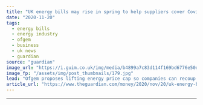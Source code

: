 ```yaml
---
title: "UK energy bills may rise in spring to help suppliers cover Covid costs"
date: "2020-11-20"
tags: 
  - energy bills
  - energy industry
  - ofgem
  - business
  - uk news
  - guardian
source: "guardian"
image_url: "https://i.guim.co.uk/img/media/b4899a7c83d114f169bd6776e50dee2f32678d63/0_3_3500_2101/master/3500.jpg?width=460&quality=85&auto=format&fit=max&s=0e11d90ee54933da5191c1101e892e93"
image_fp: "/assets/img/post_thumbnails/179.jpg"
lead: "Ofgem proposes lifting energy price cap so companies can recoup costs of households struggling to payMillions of homes could face higher energy bills from April next year to help energy suppliers cover the cost of those who can’t afford to pay for ga..."
article_url: "https://www.theguardian.com/money/2020/nov/20/uk-energy-bills-may-rise-in-spring-to-help-suppliers-cover-covid-costs"
---
```


---
